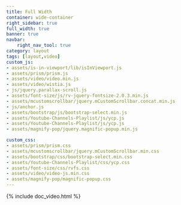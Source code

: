 ```yaml
---
title: Full Width
container: wide-container
right_sidebar: true
full_width: true
banner: true
navbar:
    right_nav_tool: true
category: layout
tags: [layout,video]
custom_js:
- assets/is-in-viewport/lib/isInViewport.js
- assets/prism/prism.js
- assets/video/video.min.js
- assets/video/wistia.js
- js/jquery.parallax-scroll.js
- assets/font-size/js/rv-jquery-fontsize-2.0.3.min.js
- assets/mcustomscrollbar/jquery.mCustomScrollbar.concat.min.js
- js/anchor.js
- assets/bootstrap/js/bootstrap-select.min.js
- assets/Youtube-Channels-Playlist/js/ycp.js
- assets/Youtube-Channels-Playlist/js/ycp.js
- assets/magnify-pop/jquery.magnific-popup.min.js

custom_css:
- assets/prism/prism.css
- assets/mcustomscrollbar/jquery.mCustomScrollbar.min.css
- assets/bootstrap/css/bootstrap-select.min.css
- assets/Youtube-Channels-Playlist/css/ycp.css
- assets/font-size/css/rvfs.css
- assets/video/video-js.min.css
- assets/magnify-pop/magnific-popup.css
---
```


{% include doc_video.html %}